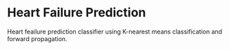 # Heart Failure Prediction
Heart feailure prediction classifier using K-nearest means classification and forward propagation.
